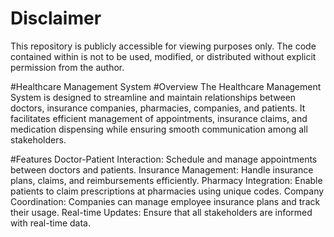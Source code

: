 # Disclaimer

This repository is publicly accessible for viewing purposes only. The code contained within is not to be used, modified, or distributed without explicit permission from the author.

#Healthcare Management System
 #Overview
The Healthcare Management System is designed to streamline and maintain relationships between doctors, insurance companies, pharmacies, companies, and patients. It facilitates efficient management of appointments, insurance claims, and medication dispensing while ensuring smooth communication among all stakeholders.

 #Features
Doctor-Patient Interaction: Schedule and manage appointments between doctors and patients.
Insurance Management: Handle insurance plans, claims, and reimbursements efficiently.
Pharmacy Integration: Enable patients to claim prescriptions at pharmacies using unique codes.
Company Coordination: Companies can manage employee insurance plans and track their usage.
Real-time Updates: Ensure that all stakeholders are informed with real-time data.
